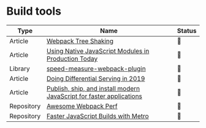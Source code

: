 # Build tools

| Type       | Name                                                                                                                                         | Status          |
| ---------- | -------------------------------------------------------------------------------------------------------------------------------------------- | --------------- |
| Article    | [Webpack Tree Shaking](https://webpack.js.org/guides/tree-shaking/#clarifying-tree-shaking-and-sideeffects)                                  | :bookmark_tabs: |
| Article    | [Using Native JavaScript Modules in Production Today](https://philipwalton.com/articles/using-native-javascript-modules-in-production-today) | :bookmark_tabs: |
| Library    | [speed-measure-webpack-plugin](https://www.npmjs.com/package/speed-measure-webpack-plugin)                                                   | :bookmark_tabs: |
| Article    | [Doing Differential Serving in 2019](https://calendar.perfplanet.com/2018/doing-differential-serving-in-2019)                                | :bookmark_tabs: |
| Article    | [Publish, ship, and install modern JavaScript for faster applications](https://web.dev/publish-modern-javascript/)                           | :bookmark_tabs: |
| Repository | [Awesome Webpack Perf](https://github.com/iamakulov/awesome-webpack-perf)                                                                    | :bookmark_tabs: |
| Repository | [Faster JavaScript Builds with Metro](https://medium.com/airbnb-engineering/faster-javascript-builds-with-metro-cfc46d617a1f)                | :bookmark_tabs: |
